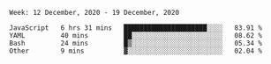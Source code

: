 <!--START_SECTION:waka-->
```text
Week: 12 December, 2020 - 19 December, 2020

JavaScript   6 hrs 31 mins   █████████████████████░░░░   83.91 % 
YAML         40 mins         ██░░░░░░░░░░░░░░░░░░░░░░░   08.62 % 
Bash         24 mins         █▒░░░░░░░░░░░░░░░░░░░░░░░   05.34 % 
Other        9 mins          ▓░░░░░░░░░░░░░░░░░░░░░░░░   02.04 % 
```
<!--END_SECTION:waka-->
